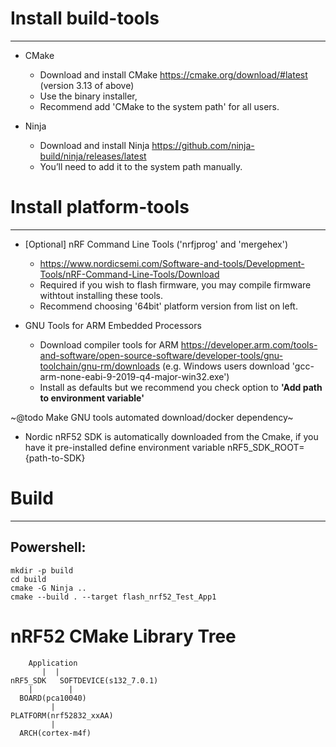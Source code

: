 # Install build-tools
-----------------------

* CMake
    - Download and install CMake https://cmake.org/download/#latest (version 3.13 of above)
    - Use the binary installer,
    - Recommend add 'CMake to the system path' for all users.

* Ninja
    - Download and install Ninja https://github.com/ninja-build/ninja/releases/latest
    - You’ll need to add it to the system path manually. 

   
# Install platform-tools
-----------------------
* [Optional] nRF Command Line Tools ('nrfjprog' and 'mergehex')
    - https://www.nordicsemi.com/Software-and-tools/Development-Tools/nRF-Command-Line-Tools/Download
    - Required if you wish to flash firmware, you may compile firmware withtout installing these tools.
    - Recommend choosing '64bit' platform version from list on left. 

* GNU Tools for ARM Embedded Processors
    - Download compiler tools for ARM https://developer.arm.com/tools-and-software/open-source-software/developer-tools/gnu-toolchain/gnu-rm/downloads
(e.g. Windows users download 'gcc-arm-none-eabi-9-2019-q4-major-win32.exe')
    - Install as defaults but we recommend you check option to **'Add path to environment variable'**
 
 ~@todo Make GNU tools automated download/docker dependency~
    
 * Nordic nRF52 SDK is automatically downloaded from the Cmake, if you have it pre-installed define environment variable nRF5_SDK_ROOT={path-to-SDK}
 
 
# Build
-----------------------

## Powershell: 

```
mkdir -p build
cd build
cmake -G Ninja ..
cmake --build . --target flash_nrf52_Test_App1
```


# nRF52 CMake Library Tree
```
    Application
       |  |
nRF5_SDK   SOFTDEVICE(s132_7.0.1)
    |        |  
  BOARD(pca10040) 
         |
PLATFORM(nrf52832_xxAA) 
         |
  ARCH(cortex-m4f)
```
               